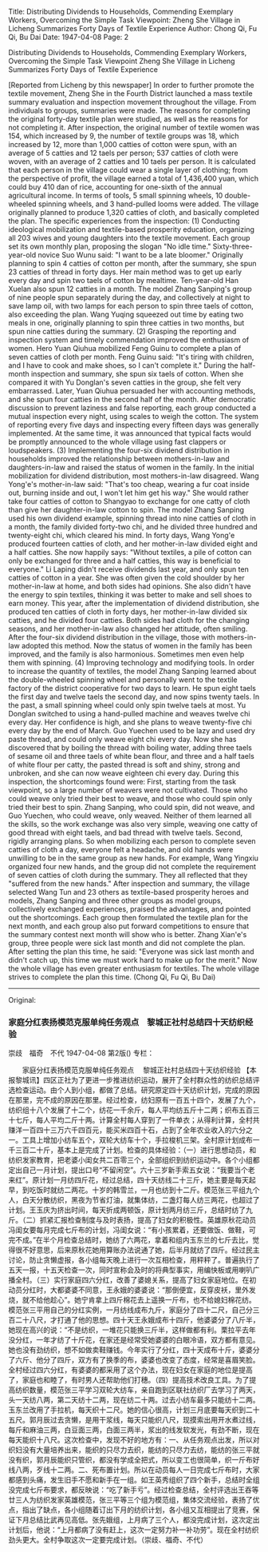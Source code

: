 Title: Distributing Dividends to Households, Commending Exemplary Workers, Overcoming the Simple Task Viewpoint: Zheng She Village in Licheng Summarizes Forty Days of Textile Experience
Author: Chong Qi, Fu Qi, Bu Dai
Date: 1947-04-08
Page: 2

Distributing Dividends to Households, Commending Exemplary Workers, Overcoming the Simple Task Viewpoint
Zheng She Village in Licheng Summarizes Forty Days of Textile Experience

[Reported from Licheng by this newspaper] In order to further promote the textile movement, Zheng She in the Fourth District launched a mass textile summary evaluation and inspection movement throughout the village. From individuals to groups, summaries were made. The reasons for completing the original forty-day textile plan were studied, as well as the reasons for not completing it. After inspection, the original number of textile women was 154, which increased by 9, the number of textile groups was 18, which increased by 12, more than 1,000 catties of cotton were spun, with an average of 5 catties and 12 taels per person; 537 catties of cloth were woven, with an average of 2 catties and 10 taels per person. It is calculated that each person in the village could wear a single layer of clothing; from the perspective of profit, the village earned a total of 1,436,400 yuan, which could buy 410 dan of rice, accounting for one-sixth of the annual agricultural income. In terms of tools, 5 small spinning wheels, 10 double-wheeled spinning wheels, and 3 hand-pulled looms were added. The village originally planned to produce 1,320 catties of cloth, and basically completed the plan. The specific experiences from the inspection: (1) Conducting ideological mobilization and textile-based prosperity education, organizing all 203 wives and young daughters into the textile movement. Each group set its own monthly plan, proposing the slogan "No idle time." Sixty-three-year-old novice Suo Wunu said: "I want to be a late bloomer." Originally planning to spin 4 catties of cotton per month, after the summary, she spun 23 catties of thread in forty days. Her main method was to get up early every day and spin two taels of cotton by mealtime. Ten-year-old Han Xuelan also spun 12 catties in a month. The model Zhang Sanping's group of nine people spun separately during the day, and collectively at night to save lamp oil, with two lamps for each person to spin three taels of cotton, also exceeding the plan. Wang Yuqing squeezed out time by eating two meals in one, originally planning to spin three catties in two months, but spun nine catties during the summary. (2) Grasping the reporting and inspection system and timely commendation improved the enthusiasm of women. Hero Yuan Qiuhua mobilized Feng Guinu to complete a plan of seven catties of cloth per month. Feng Guinu said: "It's tiring with children, and I have to cook and make shoes, so I can't complete it." During the half-month inspection and summary, she spun six taels of cotton. When she compared it with Yu Donglan's seven catties in the group, she felt very embarrassed. Later, Yuan Qiuhua persuaded her with accounting methods, and she spun four catties in the second half of the month. After democratic discussion to prevent laziness and false reporting, each group conducted a mutual inspection every night, using scales to weigh the cotton. The system of reporting every five days and inspecting every fifteen days was generally implemented. At the same time, it was announced that typical facts would be promptly announced to the whole village using fast clappers or loudspeakers. (3) Implementing the four-six dividend distribution in households improved the relationship between mothers-in-law and daughters-in-law and raised the status of women in the family. In the initial mobilization for dividend distribution, most mothers-in-law disagreed. Wang Yong'e's mother-in-law said: "That's too cheap, wearing a fur coat inside out, burning inside and out, I won't let him get his way." She would rather take four catties of cotton to Shangyao to exchange for one catty of cloth than give her daughter-in-law cotton to spin. The model Zhang Sanping used his own dividend example, spinning thread into nine catties of cloth in a month, the family divided forty-two chi, and he divided three hundred and twenty-eight chi, which cleared his mind. In forty days, Wang Yong'e produced fourteen catties of cloth, and her mother-in-law divided eight and a half catties. She now happily says: "Without textiles, a pile of cotton can only be exchanged for three and a half catties, this way is beneficial to everyone." Li Laping didn't receive dividends last year, and only spun ten catties of cotton in a year. She was often given the cold shoulder by her mother-in-law at home, and both sides had opinions. She also didn't have the energy to spin textiles, thinking it was better to make and sell shoes to earn money. This year, after the implementation of dividend distribution, she produced ten catties of cloth in forty days, her mother-in-law divided six catties, and he divided four catties. Both sides had cloth for the changing seasons, and her mother-in-law also changed her attitude, often smiling. After the four-six dividend distribution in the village, those with mothers-in-law adopted this method. Now the status of women in the family has been improved, and the family is also harmonious. Sometimes men even help them with spinning. (4) Improving technology and modifying tools. In order to increase the quantity of textiles, the model Zhang Sanping learned about the double-wheeled spinning wheel and personally went to the textile factory of the district cooperative for two days to learn. He spun eight taels the first day and twelve taels the second day, and now spins twenty taels. In the past, a small spinning wheel could only spin twelve taels at most. Yu Donglan switched to using a hand-pulled machine and weaves twelve chi every day. Her confidence is high, and she plans to weave twenty-five chi every day by the end of March. Guo Yuechen used to be lazy and used dry paste thread, and could only weave eight chi every day. Now she has discovered that by boiling the thread with boiling water, adding three taels of sesame oil and three taels of white bean flour, and three and a half taels of white flour per catty, the pasted thread is soft and shiny, strong and unbroken, and she can now weave eighteen chi every day. During this inspection, the shortcomings found were: First, starting from the task viewpoint, so a large number of weavers were not cultivated. Those who could weave only tried their best to weave, and those who could spin only tried their best to spin. Zhang Sanping, who could spin, did not weave, and Guo Yuechen, who could weave, only weaved. Neither of them learned all the skills, so the work exchange was also very simple, weaving one catty of good thread with eight taels, and bad thread with twelve taels. Second, rigidly arranging plans. So when mobilizing each person to complete seven catties of cloth a day, everyone felt a headache, and old hands were unwilling to be in the same group as new hands. For example, Wang Yingxiu organized four new hands, and the group did not complete the requirement of seven catties of cloth during the summary. They all reflected that they "suffered from the new hands." After inspection and summary, the village selected Wang Tun and 23 others as textile-based prosperity heroes and models, Zhang Sanping and three other groups as model groups, collectively exchanged experiences, praised the advantages, and pointed out the shortcomings. Each group then formulated the textile plan for the next month, and each group also put forward competitions to ensure that the summary contest next month will show who is better. Zhang Xian'e's group, three people were sick last month and did not complete the plan. After setting the plan this time, he said: "Everyone was sick last month and didn't catch up, this time we must work hard to make up for the merit." Now the whole village has even greater enthusiasm for textiles. The whole village strives to complete the plan this time. (Chong Qi, Fu Qi, Bu Dai)



<hr /> 

Original: 


### 家庭分红表扬模范克服单纯任务观点　黎城正社村总结四十天纺织经验
崇歧　福奇　不代
1947-04-08
第2版()
专栏：

　　家庭分红表扬模范克服单纯任务观点
  　黎城正社村总结四十天纺织经验
    【本报黎城讯】四区正社为了更进一步推进纺织运动，展开了全村群众性的纺织总结评选检查运动。由个人到小组，都做了总结。研究原定四十天纺织计划，完成的原因在那里，完不成的原因在那里。经过检查，纺妇原有一百五十四个，发展了九个，纺织组十八个发展了十二个，纺花一千余斤，每人平均纺五斤十二两；织布五百三十七斤，每人平均二斤十两。计算全村每人穿到了一件单衣；从得利计算，全村共赚洋一百四十三万六千四百元，能买米四百十石，占到了全年农业收入的六分之一。工具上增加小纺车五个，双轮大纺车十个，手拉梭机三架。全村原计划成布一千三百二十斤，基本上是完成了计划。检查的具体经验：（一）进行思想动员，和纺织发家教育，把老婆小闺女共二百零三个，全部组织到纺织运动中。各个小组都定出自己一月计划，提出口号“不留闲空”。六十三岁新手索五女说：“我要当个老来红”。原计划一月纺四斤花，经过总结，四十天纺线二十三斤，她主要是每天起早，到吃饭时就纺二两花。十岁的韩雪兰，一月也纺到十二斤。模范张三平组九个人，白天分散纺织，黑夜为节省灯油，就集体纺，二盏灯每人纺三两花，也超过了计划。王玉庆为挤出时间，每天折成两顿饭，原计划两月纺三斤，总结时纺了九斤。（二）抓紧汇报检查制度与及时表扬，提高了妇女的积极性。英雄原秋花动员冯闺女要每月完成七斤布的计划，冯闺女说：“有小孩累着，还要做饭、做鞋，可完不成。”在半个月检查总结时，她纺了六两花，拿着和组内玉东兰的七斤去比，觉得很不好意思，后来原秋花她用算账办法说通了她，后半月就纺了四斤。经过民主讨论，防止贪懒虚报，各小组每天晚上进行一次互相检查，用秤秤了。普遍执行了五天一报，十五天检查一次，同时宣称会及时的将典型事实，用编快板或用喇叭广播全村。（三）实行家庭四六分红，改善了婆媳关系，提高了妇女家庭地位。在初动员分红时，大都婆婆不同意，王永娥的婆婆说：“那倒便宜，反穿皮袄，里外发烧，就不给他趁心”。她宁肯拿上四斤棉花去上遥换一斤布，也不给媳妇棉花纺。模范张三平用自己的分红实例，一月纺线成布九斤，家庭分了四十二尺，自己分三百二十八尺，才打通了他的思想。四十天王永娥成布十四斤，他婆婆分了八斤半，她现在高兴的说：“不是纺织，一堆花只能换三斤半，这样做都有利。栗拉平去年没分红，一年才纺了十斤花，在家还是经常受她婆婆的白眼冷语，双方都有意见。她也没有劲纺织，想不如做卖鞋赚钱。今年实行了分红，四十天成布十斤，婆婆分了六斤、他分了四斤，双方有了换季的布，婆婆也改变了态度，经常是喜眉笑脸。全村经过四六分红，有婆婆的都采用了这个办法，现在妇女在家庭的地位是提高了，家庭也和睦了，有时男人还帮助他们打穗。（四）提高技术改良工具。为了提高纺织数量，模范张三平学习双轮大纺车，亲自跑到区联社纺织厂去学习了两天，头一天纺八两，第二天纺十二两，现在纺二十两。过去小纺车最多只能纺十二两。玉东兰改用了手拉机，每天织十二尺。她的信心很高，计划三月底要每天织到二十五尺。郭月辰过去贪懒，是用干浆线，每天只能织八尺，现摸索出用开水煮过线，每斤和麻油三两，白豆面三两，白面三两半，浆出的线发软发光，有劲不断，现在每天能织十八尺。这次检查中，发现不好的地方有：一、从任务观点出发，所以对织妇没有大量培养出来，能织的只尽力去织，能纺的只尽力去纺，能纺的张三平就没有织，郭月辰能织只管织，都没有学成全把式，所以变工也很简单，织一斤布好线八两，歹线十二两。二、死布置计划。所以在动员每人一日完成七斤布时，大家都感到头痛，发生旧手不愿和新手在一组。如王英秀组织了四个新手，总结时全组没完成七斤布要求，都反映说：“吃了新手亏”。经过检查总结，全村评选出王吞等廿三人为纺织发家英雄模范，张三平等三个组为模范组，集体交流经验，表扬了优点，指出了缺点，各小组随着订出下月的纺织计划，各小组又互相提出了竞赛，保证下月总结比武再见高低。张先娥组，上月病了三个人，都没完成计划，这次定出计划后，他说：“上月都病了没有赶上，这次一定努力补一补功劳”。现在全村纺织劲头更大。全村争取这次一定要完成计划。（崇歧、福奇、不代）
